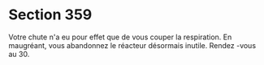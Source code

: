 # Section 359

Votre chute n'a eu pour effet que de vous couper la respiration.
En maugréant, vous abandonnez le réacteur désormais inutile.
Rendez -vous au 30.